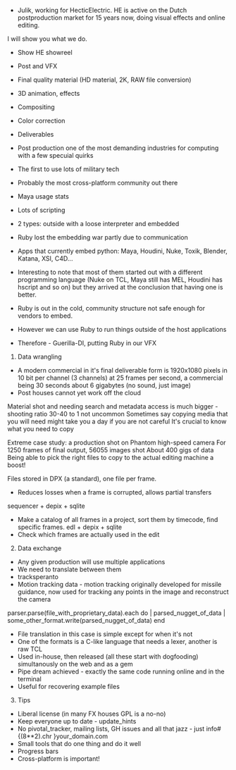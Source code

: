 - Julik, working for HecticElectric. HE is active on the Dutch postproduction market for 15 years now, doing visual effects and online editing.

I will show you what we do.
- Show HE showreel
- Post and VFX
 - Final quality material (HD material, 2K, RAW file conversion)
 - 3D animation, effects
 - Compositing
 - Color correction
 - Deliverables
 
- Post production one of the most demanding industries for computing with a few specuial quirks
- The first to use lots of military tech
- Probably the most cross-platform community out there
- Maya usage stats

- Lots of scripting
- 2 types: outside with a loose interpreter and embedded
- Ruby lost the embedding war partly due to communication
- Apps that currently embed python: 
  Maya, Houdini, Nuke, Toxik, Blender, Katana, XSI, C4D...
- Interesting to note that most of them started out with a different programming language (Nuke on TCL, 
Maya still has MEL, Houdini has hscript and so on) but they arrived at the conclusion that having one is better.
- Ruby is out in the cold, community structure not safe enough for vendors to embed.

- However we can use Ruby to run things outside of the host applications

- Therefore - Guerilla-DI, putting Ruby in our VFX

1) Data wrangling
- A modern commercial in it's final deliverable form is
1920x1080 pixels
in 10 bit per channel (3 channels)
at 25 frames per second, a commercial being 30 seconds
about 6 gigabytes (no sound, just image)
- Post houses cannot yet work off the cloud

Material shot and needing search and metadata access is much bigger - shooting ratio
30-40 to 1 not uncommon
Sometimes say copying media that you will need might take you a day if you are not careful
It's crucial to know what you need to copy

Extreme case study: a production shot on Phantom high-speed camera
For 1250 frames of final output, 56055 images shot
About 400 gigs of data
Being able to pick the right files to copy to the actual editing machine a boost!

Files stored in DPX (a standard), one file per frame.
- Reduces losses when a frame is corrupted, allows partial transfers

sequencer + depix + sqlite
- Make a catalog of all frames in a project, sort them by timecode, find specific frames.
edl + depix + sqlite
- Check which frames are actually used in the edit

2) Data exchange
- Any given production will use multiple applications
- We need to translate between them
- tracksperanto
- Motion tracking data - motion tracking originally developed for missile guidance, now used for tracking any points in the 
image and reconstruct the camera

parser.parse(file_with_proprietary_data).each do | parsed_nugget_of_data |
  some_other_format.write(parsed_nugget_of_data)
end

- File translation in this case is simple except for when it's not
- One of the formats is a C-like language that needs a lexer, another is raw TCL
- Used in-house, then released (all these start with dogfooding) simultanously on the web and as a gem
- Pipe dream achieved - exactly the same code running online and in the terminal
- Useful for recovering example files

3) Tips
- Liberal license (in many FX houses GPL is a no-no)
- Keep everyone up to date - update_hints
- No pivotal_tracker, mailing lists, GH issues and all that jazz - just info#{(8**2).chr }your_domain.com
- Small tools that do one thing and do it well
- Progress bars
- Cross-platform is important!


